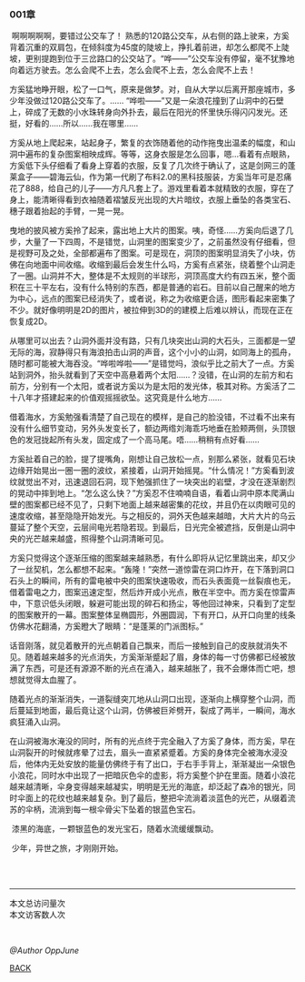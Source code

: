 ### 001章

​	啊啊啊啊啊，要错过公交车了！
​	熟悉的120路公交车，从右侧的路上驶来，方奚背着沉重的双肩包，在倾斜度为45度的陡坡上，挣扎着前进，却怎么都爬不上陡坡，更别提跑到位于三岔路口的公交站了。
​	“哗——”公交车没有停留，毫不犹豫地向着远方驶去。怎么会爬不上去，怎么会爬不上去，怎么会爬不上去！

​	方奚猛地睁开眼，松了一口气，原来是做梦。对，自从大学以后离开那座城市，多少年没做过120路公交车了。
​	……
​	“哗啦——”又是一朵浪花撞到了山洞中的石壁上，碎成了无数的小水珠转身向外扑去，最后在阳光的怀里快乐得闪闪发光。还挺，好看的……所以……我在哪里……

​	方奚从地上爬起来，站起身子，繁复的衣饰随着他的动作拖曳出温柔的幅度，和山洞中遍布的复杂图案相映成辉。等等，这身衣服是怎么回事，嗯...看着有点眼熟，方奚低下头仔细看了看身上穿着的衣服，反复了几次终于确认了，这是剑网三的蓬莱盒子——碧海云仙，作为第一代刷了布料2.0的黑科技服装，方奚当年可是忍痛花了888，给自己的儿子——方凡凡套上了。游戏里看着本就精致的衣服，穿在了身上，能清晰得看到衣袖随着褶皱反光出现的大片暗纹，衣服上垂坠的各类宝石、穗子跟着抬起的手臂，一晃一晃。

​	曳地的披风被方奚拎了起来，露出地上大片的图案。咦，奇怪……方奚向后退了几步，大量了一下四周，不是错觉，山洞里的图案变少了，之前虽然没有仔细看，但是视野可及之处，全部都遍布了图案。可是现在，洞顶的图案明显消失了小块，仿佛在向地面中间收缩。收缩到最后会发生什么吗，方奚有点紧张，绕着整个山洞走了一圈。山洞并不大，整体是不太规则的半球形，洞顶高度大约有四五米，整个面积在三十平左右，没有什么特别的东西，都是普通的岩石。目前以自己醒来的地方为中心，远点的图案已经消失了，或者说，称之为收缩更合适，图形看起来密集了不少。就好像明明是2D的图片，被拉伸到3D的的建模上后难以辨认，而现在正在恢复成2D。

​	从哪里可以出去？山洞外面并没有路，只有几块突出山洞的大石头，三面都是一望无际的海，寂静得只有海浪拍击山洞的声音，这个小小的山洞，如同海上的孤舟，随时都可能被大海吞没。“哗啦哗啦——”是错觉吗，浪似乎比之前大了一点。方奚站到洞外，抬头就看到了天空中高悬着两个太阳……？没错，在山洞的左前方和右前方，分别有一个太阳，或者说方奚以为是太阳的发光体，极其对称。方奚活了二十八年才搭建起来的价值观摇摇欲坠。这究竟是什么地方……

​	借着海水，方奚勉强看清楚了自己现在的模样，是自己的脸没错，不过看不出来有没有什么细节变动，另外头发变长了，额边两绺刘海乖巧地垂在脸颊两侧，头顶银色的发冠拢起所有头发，固定成了一个高马尾。唔……稍稍有点好看……

​	方奚扯着自己的脸，提了提嘴角，刚想让自己放松一点，别那么紧张，就看见石块边缘开始晃出一圈一圈的波纹，紧接着，山洞开始摇晃。“什么情况！”方奚看到波纹就觉出不对，迅速退回石洞，现下勉强抓住了一块突出的岩壁，才没在逐渐剧烈的晃动中摔到地上。“怎么这么快？”方奚忍不住喃喃自语，看着山洞中原本爬满山壁的图案都已经不见了，只剩下地面上越来越密集的花纹，并且仍在以肉眼可见的速度收缩，甚至隐隐开始发光。与之相反的，洞外天色越来越暗，大片大片的乌云蔓延了整个天空，云层间电光若隐若现。到最后，日光完全被遮挡，反倒是山洞中央的光芒越来越盛，照得整个山洞清晰可见。

​	方奚只觉得这个逐渐压缩的图案越来越熟悉，有什么即将从记忆里跳出来，却又少了一丝契机，怎么都想不起来。“轰隆！”突然一道惊雷在洞口炸开，在下落到洞口石头上的瞬间，所有的雷电被中央的图案快速吸收，而石头表面竟一丝裂痕也无，借着雷电之力，图案迅速定型，然后炸开成小光点，散在半空中。而方奚在惊雷声中，下意识低头闭眼，躲避可能出现的碎石和扬尘，等他回过神来，只看到了定型的图案散开的一幕。图案整体呈椭圆形，外圈圆润，下有开口，从开口向里的线条仿佛水花翻涌，方奚瞪大了眼睛：“是蓬莱的门派图标。”

​	话音刚落，就见着散开的光点朝着自己飘来，而后一接触到自己的皮肤就消失不见。随着越来越多的光点消失，方奚渐渐蹙起了眉，身体的每一寸仿佛都已经被放满了东西，可是还有源源不断的光点在涌入，越来越胀了，我不会爆体而亡吧，想想就觉得太血腥了。

​	随着光点的渐渐消失，一道裂缝突兀地从山洞口出现，逐渐向上横穿整个山洞，而后蔓延到地面，最后竟让这个山洞，仿佛被巨斧劈开，裂成了两半，一瞬间，海水疯狂涌入山洞。

​	在山洞被海水淹没的同时，所有的光点终于完全融入了方奚了身体，而方奚，早在山洞裂开的时候就疼晕了过去，眉头一直紧紧蹙着。方奚的身体完全被海水浸没后，他体内无处安放的能量仿佛终于有了出口，于右手手背上，渐渐凝出一朵银色小浪花，同时水中出现了一把暗灰色伞的虚影，将方奚整个护在里面。随着小浪花越来越清晰，伞身变得越来越凝实，明明是无光的海底，却泛起了森冷的银光，同时伞面上的花纹也越来越复杂。到了最后，整把伞流淌着淡蓝色的光芒，从缀着流苏的伞柄，流淌到每一根伞骨尖下坠着的银蓝色宝石。

​	漆黑的海底，一颗银蓝色的发光宝石，随着水流缓缓飘动。

​	少年，异世之旅，才刚刚开始。



<br /><br />

------

<script async src="//busuanzi.ibruce.info/busuanzi/2.3/busuanzi.pure.mini.js"></script>
<span id="busuanzi_container_site_pv">本文总访问量<span id="busuanzi_value_site_pv"></span>次<br /></span><span id="busuanzi_container_site_uv">本文访客数<span id="busuanzi_value_site_uv"></span>人次
</span>

<br />

*@Author OppJune*

[BACK](../README.md)

